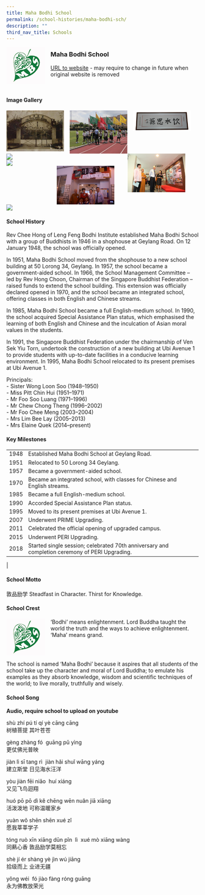```yaml
---
title: Maha Bodhi School
permalink: /school-histories/maha-bodhi-sch/
description: ""
third_nav_title: Schools
---
```

<img src="/images/mahabodhisch1.png" style="width:20%;margin-right:15px;" align = "left">

### **Maha Bodhi School**
[URL to website](https://www.mahabodhi.moe.edu.sg/) - may require to change in future when original website is removed

<br clear="left">

#### **Image Gallery**

<p><a href="https://d1yxymztqoj7qn.amplifyapp.com/images/mahabodhisch2.jpg">  
<img src="/images/mahabodhisch2.jpg" style="width:30%;margin-right:15px;" align = "left">
</a></p>

<p><a href="https://d1yxymztqoj7qn.amplifyapp.com/images/mahabodhisch3.jpg">  
<img src="/images/mahabodhisch3.jpg" style="width:30%;margin-right:15px;" align = "left">
</a></p>

<p><a href="https://d1yxymztqoj7qn.amplifyapp.com/images/mahabodhisch4.jpg">  
<img src="/images/mahabodhisch4.jpg" style="width:30%;margin-right:15px;" align = "left">
</a></p>

<p><a href="https://d1yxymztqoj7qn.amplifyapp.com/images/mahabodhisch7.jpg">  
<img src="/images/mahabodhisch7.jpg" style="width:30%;margin-right:35px;" align = "right">
</a></p>

<p><a href="https://d1yxymztqoj7qn.amplifyapp.com/images/mahabodhisch5.jpg">  
<img src="/images/mahabodhisch5.jpg" style="width:30%;margin-right:15px;" align = "left">
</a></p>

<p><a href="https://d1yxymztqoj7qn.amplifyapp.com/images/mahabodhisch6.jpg">  
<img src="/images/mahabodhisch6.jpg" style="width:30%;margin-right:15px;" align = "left">
</a></p>

<p><a href="https://d1yxymztqoj7qn.amplifyapp.com/images/mahabodhisch9.jpg">  
<img src="/images/mahabodhisch9.jpg" style="width:30%;margin-right:35px;" align = "right">
</a></p>

<p><a href="https://d1yxymztqoj7qn.amplifyapp.com/images/mahabodhisch8.jpg">  
<img src="/images/mahabodhisch8.jpg" style="width:30%;margin-right:15px;" align = "left">
</a></p>

<br clear="left">

#### **School History**
Rev Chee Hong of Leng Feng Bodhi Institute established Maha Bodhi School with a group of Buddhists in 1946 in a shophouse at Geylang Road. On 12 January 1948, the school was officially opened.

In 1951, Maha Bodhi School moved from the shophouse to a new school building at 50 Lorong 34, Geylang. In 1957, the school became a government-aided school. In 1966, the School Management Committee – led by Rev Hong Choon, Chairman of the Singapore Buddhist Federation – raised funds to extend the school building. This extension was officially declared opened in 1970, and the school became an integrated school, offering classes in both English and Chinese streams.

In 1985, Maha Bodhi School became a full English-medium school. In 1990, the school acquired Special Assistance Plan status, which emphasised the learning of both English and Chinese and the inculcation of Asian moral values in the students.

In 1991, the Singapore Buddhist Federation under the chairmanship of Ven Sek Yiu Torn, undertook the construction of a new building at Ubi Avenue 1 to provide students with up-to-date facilities in a conducive learning environment. In 1995, Maha Bodhi School relocated to its present premises at Ubi Avenue 1.

Principals:<br>
\- Sister Wong Loon Soo (1948–1950)<br>
\- Miss Pitt Chin Hui (1951–1971)<br>
\- Mr Foo Soo Luang (1971–1996)<br>
\- Mr Chew Chong Theng (1996–2002)<br>
\- Mr Foo Chee Meng (2003–2004)<br>
\- Mrs Lim Bee Lay (2005–2013)<br>
\- Mrs Elaine Quek (2014–present)

#### **Key Milestones**

|  |  |
|:---:|---|
| 1948 | Established Maha Bodhi School at Geylang Road. |
| 1951 | Relocated to 50 Lorong 34 Geylang. |
| 1957 | Became a government-aided school. |
| 1970 | Became an integrated school, with classes for Chinese and English streams. |
| 1985 | Became a full English-medium school. |
| 1990 | Accorded Special Assistance Plan status. |
| 1995 | Moved to its present premises at Ubi Avenue 1. |
| 2007 | Underwent PRIME Upgrading. |
| 2011 | Celebrated the official opening of upgraded campus. |
| 2015 | Underwent PERI Upgrading. |
| 2018 | Started single session; celebrated 70th anniversary and completion ceremony of PERI Upgrading. |
|

#### **School Motto**
敦品励学 Steadfast in Character. Thirst for Knowledge.

#### **School Crest**
<img src="/images/mahabodhisch1.png" style="width:20%;margin-right:15px;" align = "left">

‘Bodhi’ means enlightenment. Lord Buddha taught the world the truth and the ways to achieve enlightenment. ‘Maha’ means grand.

<br clear="left">

The school is named ‘Maha Bodhi’ because it aspires that all students of the school take up the character and moral of Lord Buddha; to emulate his examples as they absorb knowledge, wisdom and scientific techniques of the world; to live morally, truthfully and wisely.

#### **School Song**
**Audio, require school to upload on youtube**

shù zhí pú tí qí yè cāng cāng<br>
树植菩提 其叶苍苍

gèng zhàng fó  guāng pǔ yìng<br>
更仗佛光普映

jiàn lì sī tang rì  jiàn hǎi shuǐ wāng yáng<br>
建立斯堂 日见海水汪洋

yòu jiàn fēi niǎo  huí xiáng<br>
又见飞鸟迴翔

huó pō pō dì kě chēng wēn nuǎn jiā xiāng<br>
活泼泼地 可称温暖家乡

yuàn wǒ shēn shēn xué zǐ<br>
愿我莘莘学子

tóng ruò xīn xiāng dūn pǐn  lì  xué mò xiāng wàng<br>
同爇心香 敦品励学莫相忘

shè jí ér shàng yè jìn wú jiāng<br>
拾级而上 业进无疆

yǒng wéi  fó jiào fàng róng guāng<br>
永为佛教放荣光